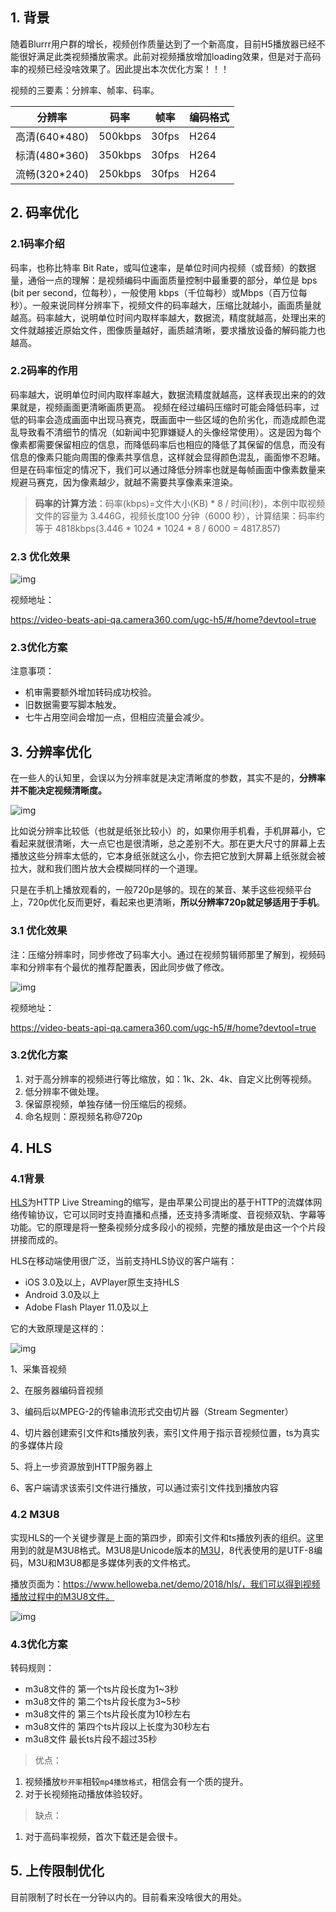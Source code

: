 ## 1. 背景

随着Blurrr用户群的增长，视频创作质量达到了一个新高度，目前H5播放器已经不能很好满足此类视频播放需求。此前对视频播放增加loading效果，但是对于高码率的视频已经没啥效果了。因此提出本次优化方案！！！

视频的三要素：分辨率、帧率、码率。

| 分辨率        | 码率    | 帧率  | 编码格式 |
| ------------- | ------- | ----- | -------- |
| 高清(640*480) | 500kbps | 30fps | H264     |
| 标清(480*360) | 350kbps | 30fps | H264     |
| 流畅(320*240) | 250kbps | 30fps | H264     |

## 2.  码率优化

### 2.1码率介绍

码率，也称比特率 Bit Rate，或叫位速率，是单位时间内视频（或音频）的数据量，通俗一点的理解：是视频编码中画面质量控制中最重要的部分，单位是 bps (bit per second，位每秒），一般使用 kbps（千位每秒）或Mbps（百万位每秒）。一般来说同样分辨率下，视频文件的码率越大，压缩比就越小，画面质量就越高。码率越大，说明单位时间内取样率越大，数据流，精度就越高，处理出来的文件就越接近原始文件，图像质量越好，画质越清晰，要求播放设备的解码能力也越高。

### 2.2**码率的作用**

码率越大，说明单位时间内取样率越大，数据流精度就越高，这样表现出来的的效果就是，视频画面更清晰画质更高。 视频在经过编码压缩时可能会降低码率，过低的码率会造成画面中出现马赛克，既画面中一些区域的色阶劣化，而造成颜色混乱导致看不清细节的情况（如新闻中犯罪嫌疑人的头像经常使用）。这是因为每个像素都需要保留相应的信息，而降低码率后也相应的降低了其保留的信息，而没有信息的像素只能向周围的像素共享信息，这样就会显得颜色混乱，画面惨不忍睹。但是在码率恒定的情况下，我们可以通过降低分辨率也就是每帧画面中像素数量来规避马赛克，因为像素越少，就越不需要共享像素来渲染。

> **码率的计算方法**：码率(kbps)=文件大小(KB) * 8 / 时间(秒)，本例中取视频文件的容量为 3.446G，视频长度100 分钟（6000 秒），计算结果：码率约等于 4818kbps(3.446 * 1024 * 1024 * 8 / 6000 = 4817.857)

### 2.3 优化效果

![img](https://noteimagebuket.oss-cn-hangzhou.aliyuncs.com/typora/202404242338360.png)

视频地址：

https://video-beats-api-qa.camera360.com/ugc-h5/#/home?devtool=true

### 2.3优化方案

注意事项：

- 机审需要额外增加转码成功校验。
- 旧数据需要写脚本触发。
- 七牛占用空间会增加一点，但相应流量会减少。

## 3. 分辨率优化

在一些人的认知里，会误以为分辨率就是决定清晰度的参数，其实不是的，**分辨率并不能决定视频清晰度。**

![img](https://noteimagebuket.oss-cn-hangzhou.aliyuncs.com/typora/202404242338618.png)

比如说分辨率比较低（也就是纸张比较小）的，如果你用手机看，手机屏幕小，它看起来就很清晰，大一点它也是很清晰，总之差别不大。那在更大尺寸的屏幕上去播放这些分辨率太低的，它本身纸张就这么小，你去把它放到大屏幕上纸张就会被拉大，就和我们图片放大会模糊同样的一个道理。

只是在手机上播放观看的，一般720p是够的。现在的某音、某手这些视频平台上，720p优化反而更好，看起来也更清晰，**所以分辨率720p就足够适用于手机**。

### 3.1 优化效果

注：压缩分辨率时，同步修改了码率大小。通过在视频剪辑师那里了解到，视频码率和分辨率有个最优的推荐配置表，因此同步做了修改。

![img](https://noteimagebuket.oss-cn-hangzhou.aliyuncs.com/typora/202404242338843.png)

视频地址：

https://video-beats-api-qa.camera360.com/ugc-h5/#/home?devtool=true

### 3.2优化方案

1. 对于高分辨率的视频进行等比缩放，如：1k、2k、4k、自定义比例等视频。
2. 低分辨率不做处理。
3. 保留原视频，单独存储一份压缩后的视频。
4. 命名规则：原视频名称@720p

## 4. HLS

### 4.1背景

[HLS](https://link.juejin.cn/?target=https://developer.apple.com/streaming/)为HTTP Live Streaming的缩写，是由苹果公司提出的基于HTTP的流媒体网络传输协议，它可以同时支持直播和点播，还支持多清晰度、音视频双轨、字幕等功能。它的原理是将一整条视频分成多段小的视频，完整的播放是由这一个个片段拼接而成的。

HLS在移动端使用很广泛，当前支持HLS协议的客户端有：

- iOS 3.0及以上，AVPlayer原生支持HLS
- Android 3.0及以上
- Adobe Flash Player 11.0及以上

它的大致原理是这样的：

![img](https://noteimagebuket.oss-cn-hangzhou.aliyuncs.com/typora/202404242338988.png)

1、采集音视频

2、在服务器编码音视频

3、编码后以MPEG-2的传输串流形式交由切片器（Stream Segmenter）

4、切片器创建索引文件和ts播放列表，索引文件用于指示音视频位置，ts为真实的多媒体片段

5、将上一步资源放到HTTP服务器上

6、客户端请求该索引文件进行播放，可以通过索引文件找到播放内容

### 4.2 M3U8

实现HLS的一个关键步骤是上面的第四步，即索引文件和ts播放列表的组织。这里用到的就是M3U8格式。M3U8是Unicode版本的[M3U](https://link.juejin.cn/?target=https://zh.wikipedia.org/wiki/M3U)，8代表使用的是UTF-8编码，M3U和M3U8都是多媒体列表的文件格式。

播放页面为：https://www.helloweba.net/demo/2018/hls/，我们可以得到视频播放过程中的M3U8文件。

![img](https://noteimagebuket.oss-cn-hangzhou.aliyuncs.com/typora/202404242338125.png)

### 4.3优化方案

转码规则：

- m3u8文件的 第一个ts片段长度为1~3秒
- m3u8文件的 第二个ts片段长度为3~5秒
- m3u8文件的 第三个ts片段长度为10秒左右
- m3u8文件的 第四个ts片段以上长度为30秒左右
- m3u8文件 最长ts片段不超过35秒

> 优点：

1. 视频播放`秒开率`相较`mp4播放格式`，相信会有一个质的提升。
2. 对于长视频拖动播放体验较好。

> 缺点：

1. 对于高码率视频，首次下载还是会很卡。

## 5. 上传限制优化

目前限制了时长在一分钟以内的。目前看来没啥很大的用处。